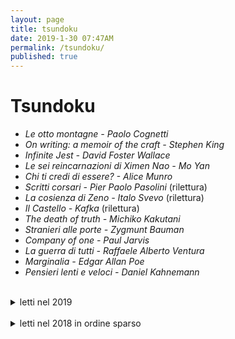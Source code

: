 ```yaml
---
layout: page
title: tsundoku
date: 2019-1-30 07:47AM
permalink: /tsundoku/
published: true
---
```


# Tsundoku

- *Le otto montagne - Paolo Cognetti*
- *On writing: a memoir of the craft - Stephen King*
- *Infinite Jest - David Foster Wallace*
- *Le sei reincarnazioni di Ximen Nao -  Mo Yan*
- *Chi ti credi di essere? - Alice Munro*
- *Scritti corsari -  Pier Paolo Pasolini* (rilettura)
- *La cosienza di Zeno  -  Italo Svevo* (rilettura)
- *Il Castello  - Kafka* (rilettura)
- *The death of truth - Michiko Kakutani*
- *Stranieri alle porte - Zygmunt Bauman*
- *Company of one - Paul Jarvis*
- *La guerra di tutti - Raffaele Alberto Ventura*
- *Marginalia - Edgar Allan Poe*
- *Pensieri lenti e veloci - Daniel Kahnemann*

<br>

<details>
  <summary> <a> letti nel 2019 </a> </summary>
<ul>

	<li> La casa del sonno - Jonathan Coe </li>
	<li>  Elogio della lentezza - Lamberto Maffei </li>
	<li>  This is marketing - Seth Godin </li>
	<li>  Il giovane Holden - J.D. Salinger </li>
	<li>  Gli anni - Annie Ernaux </li>
	<li>  Walden - Henry David Thoreau </li>
	<li>  Non è un mondo per vecchi - Michel Serres </li>
</ul>
</details>

<br>

<details>

  <summary> <a> letti nel 2018 in ordine sparso</a> </summary>

<ul>

<li>  Meditazioni - Kafka </li>
<li>  La metamorfosi - Kafka </li>
<li>  Camminare - Henry David Thoreau </li>
<li>  You only better - Nicholas Bate </li>
<li>  Promemoria - Andrea Bajani </li>
<li>  Quel pollo di Icaro - Seth Godin </li>
<li>  De brevitate vitae -  Seneca </li>
<li>  Il silenzio - Erlin Kagge </li>
<li>  Camminare  - Erlin Kagge </li>
<li>  Gli anni del nostro incanto - Giuseppe Lupo </li>
<li>  Martini - Pietro Grossi </li>
<li>  Le persiane verdi - Georges Simenon </li>
<li>  L'arte della guerra - Sun Tzu </li>
<li>  Essentialism - Greg McKeown </li>
<li>  Il pomeriggio di un piastrellista - Lars Gustaffson </li>
<li>  Bassa risoluzione - Massimo Mantellini </li>
<li>  Noi sogniamo il silenzio - Adriano Olivetti </li>
<li>  Fai spazio nella tua vita - Fumio Sasaki </li>
<li>  Il piccolo principe - Antoine de Saint-Exupéry </li>

</ul>

</details>
